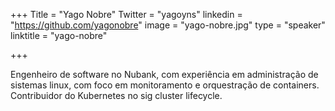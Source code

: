 +++
Title = "Yago Nobre"
Twitter = "yagoyns"
linkedin = "https://github.com/yagonobre"
image = "yago-nobre.jpg"
type = "speaker"
linktitle = "yago-nobre"

+++

Engenheiro de software no Nubank, com experiência em administração de sistemas linux, com foco em monitoramento e orquestração de containers. Contribuidor do Kubernetes no sig cluster lifecycle.
